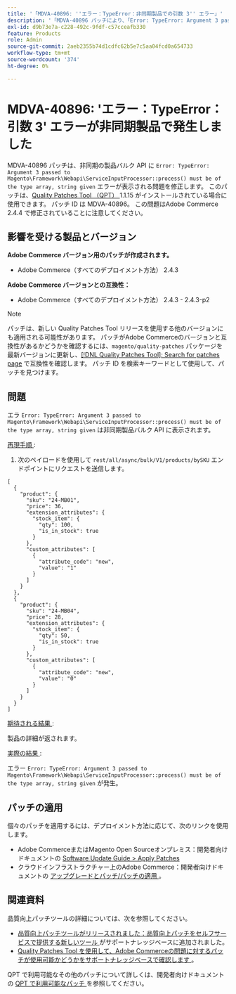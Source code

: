 ```yaml
---
title: '「MDVA-40896: ''エラー：TypeError：非同期製品での引数 3'' エラー」'
description: '「MDVA-40896 パッチにより、「Error: TypeError: Argument 3 passed to MagentoFrameworkWebapiServiceInputProcessor::process （） must be the type array, string given」エラーが非同期製品バルク API に表示される問題が修正されました。 このパッチは、[Quality Patches Tool （QPT） ] （/help/announcements/adobe-commerce-announcements/magento-quality-patches-released-new-tool-to-self-serve-quality-patches.md） 1.1.15 がインストールされている場合に利用できます。 パッチ ID は MDVA-40896。 この問題はAdobe Commerce 2.4.4 で修正されていることに注意してください。'''
exl-id: d9b73e7a-c228-492c-9fdf-c57cceafb330
feature: Products
role: Admin
source-git-commit: 2aeb2355b74d1cdfc62b5e7c5aa04fcd0a654733
workflow-type: tm+mt
source-wordcount: '374'
ht-degree: 0%

---
```


# MDVA-40896: &#39;エラー：TypeError：引数 3&#39; エラーが非同期製品で発生しました

MDVA-40896 パッチは、非同期の製品バルク API に `Error: TypeError: Argument 3 passed to Magento\Framework\Webapi\ServiceInputProcessor::process() must be of the type array, string given` エラーが表示される問題を修正します。 このパッチは、[Quality Patches Tool （QPT） ](/help/announcements/adobe-commerce-announcements/magento-quality-patches-released-new-tool-to-self-serve-quality-patches.md)1.1.15 がインストールされている場合に使用できます。 パッチ ID は MDVA-40896。 この問題はAdobe Commerce 2.4.4 で修正されていることに注意してください。

## 影響を受ける製品とバージョン

**Adobe Commerce バージョン用のパッチが作成されます。**

* Adobe Commerce（すべてのデプロイメント方法） 2.4.3

**Adobe Commerce バージョンとの互換性：**

* Adobe Commerce（すべてのデプロイメント方法） 2.4.3 - 2.4.3-p2

>[!NOTE]
>
>パッチは、新しい Quality Patches Tool リリースを使用する他のバージョンにも適用される可能性があります。 パッチがAdobe Commerceのバージョンと互換性があるかどうかを確認するには、`magento/quality-patches` パッケージを最新バージョンに更新し、[[!DNL Quality Patches Tool]: Search for patches page](https://experienceleague.adobe.com/tools/commerce-quality-patches/index.html?lang=ja) で互換性を確認します。 パッチ ID を検索キーワードとして使用して、パッチを見つけます。

## 問題

エラ `Error: TypeError: Argument 3 passed to Magento\Framework\Webapi\ServiceInputProcessor::process() must be of the type array, string given` は非同期製品バルク API に表示されます。

<u> 再現手順 </u>:

1. 次のペイロードを使用して `rest/all/async/bulk/V1/products/bySKU` エンドポイントにリクエストを送信します。

```RESTAPI
[
  {
    "product": {
      "sku": "24-MB01",
      "price": 36,
      "extension_attributes": {
        "stock_item": {
          "qty": 100,
          "is_in_stock": true
        }
      },
      "custom_attributes": [
        {
          "attribute_code": "new",
          "value": "1"
        }
      ]
    }
  },
  {
    "product": {
      "sku": "24-MB04",
      "price": 28,
      "extension_attributes": {
        "stock_item": {
          "qty": 50,
          "is_in_stock": true
        }
      },
      "custom_attributes": [
        {
          "attribute_code": "new",
          "value": "0"
        }
      ]
    }
  }
]
```

<u> 期待される結果 </u>:

製品の詳細が返されます。

<u> 実際の結果 </u>:

エラー `Error: TypeError: Argument 3 passed to Magento\Framework\Webapi\ServiceInputProcessor::process() must be of the type array, string given` が発生。

## パッチの適用

個々のパッチを適用するには、デプロイメント方法に応じて、次のリンクを使用します。

* Adobe CommerceまたはMagento Open Sourceオンプレミス：開発者向けドキュメントの [Software Update Guide > Apply Patches](https://experienceleague.adobe.com/ja/docs/commerce-operations/tools/quality-patches-tool/usage)
* クラウドインフラストラクチャー上のAdobe Commerce：開発者向けドキュメントの [ アップグレードとパッチ/パッチの適用 ](https://experienceleague.adobe.com/ja/docs/commerce-cloud-service/user-guide/develop/upgrade/apply-patches)。

## 関連資料

品質向上パッチツールの詳細については、次を参照してください。

* [ 品質向上パッチツールがリリースされました：品質向上パッチをセルフサービスで提供する新しいツール ](/help/announcements/adobe-commerce-announcements/magento-quality-patches-released-new-tool-to-self-serve-quality-patches.md) がサポートナレッジベースに追加されました。
* [Quality Patches Tool を使用して、Adobe Commerceの問題に対するパッチが使用可能かどうかをサポートナレッジベースで確認します ](/help/support-tools/patches-available-in-qpt-tool/check-patch-for-magento-issue-with-magento-quality-patches.md)。

QPT で利用可能なその他のパッチについて詳しくは、開発者向けドキュメントの [QPT で利用可能なパッチ ](https://experienceleague.adobe.com/tools/commerce-quality-patches/index.html?lang=ja) を参照してください。
